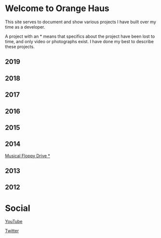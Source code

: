 # Welcome to Orange Haus
This site serves to document and show various projects I have built over my time as a developer.

A project with an * means that specifics about the project have been lost to time, and only video or photographs exist. I have done my best to describe these projects.

## 2019

## 2018

## 2017

## 2016

## 2015

## 2014
[Musical Floppy Drive *](http://orange.haus/musicalfloppydrive)

## 2013

## 2012

# Social
[YouTube](https://www.youtube.com/user/thriftshopgames)

[Twitter](https://twitter.com/jacobbashista)